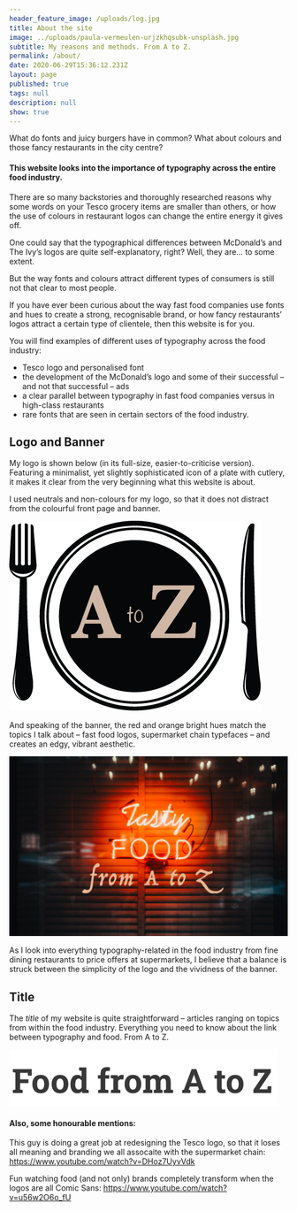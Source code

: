 ```yaml
---
header_feature_image: /uploads/log.jpg
title: About the site
image: ../uploads/paula-vermeulen-urjzkhqsubk-unsplash.jpg
subtitle: My reasons and methods. From A to Z.
permalink: /about/
date: 2020-06-29T15:36:12.231Z
layout: page
published: true
tags: null
description: null
show: true
---
```

What do fonts and juicy burgers have in common? What about colours and those fancy restaurants in the city centre? 

#### This website looks into the importance of typography across the entire food industry.

There are so many backstories and thoroughly researched reasons why some words on your Tesco grocery items are smaller than others, or how the use of colours in restaurant logos can change the entire energy it gives off.

One could say that the typographical differences between McDonald’s and The Ivy’s logos are quite self-explanatory, right? Well, they are… to some extent. 

But the way fonts and colours attract different types of consumers is still not that clear to most people.

If you have ever been curious about the way fast food companies use fonts and hues to create a strong, recognisable brand, or how fancy restaurants’ logos attract a certain type of clientele, then this website is for you.

You will find examples of different uses of typography across the food industry:

* Tesco logo and personalised font
* the development of the McDonald’s logo and some of their successful – and not that successful – ads
* a clear parallel between typography in fast food companies versus in high-class restaurants 
* rare fonts that are seen in certain sectors of the food industry.

## Logo and Banner

My logo is shown below (in its full-size, easier-to-criticise version). Featuring a minimalist, yet slightly sophisticated icon of a plate with cutlery, it makes it clear from the very beginning what this website is about. 

I used neutrals and non-colours for my logo, so that it does not distract from the colourful front page and banner.

![Food from A to Z logo](../uploads/logo-draft2.png "Food from A to Z logo")

And speaking of the banner, the red and orange bright hues match the topics I talk about – fast food logos, supermarket chain typefaces – and creates an edgy, vibrant aesthetic.

![Food from A to Z banner](../uploads/banner6.png "Food from A to Z banner")

As I look into everything typography-related in the food industry from fine dining restaurants to price offers at supermarkets, I believe that a balance is struck between the simplicity of the logo and the vividness of the banner. 

## Title

The *title* of my website is quite straightforward – articles ranging on topics from within the food industry. Everything you need to know about the link between typography and food. From A to Z.

![](../uploads/screenshot-2021-10-12-at-17.24.50.png)

#### Also, some honourable mentions:

This guy is doing a great job at redesigning the Tesco logo, so that it loses all meaning and branding we all assocaite with the supermarket chain: <https://www.youtube.com/watch?v=DHoz7UyvVdk>

Fun watching food (and not only) brands completely transform when the logos are all Comic Sans: <https://www.youtube.com/watch?v=u56w2O6o_fU>